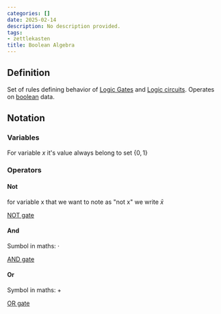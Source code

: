 ```yaml
---
categories: []
date: 2025-02-14
description: No description provided.
tags:
- zettlekasten
title: Boolean Algebra
---
```


## Definition

Set of rules defining behavior of [Logic Gates](Logic%20Gates.md) and [Logic circuits](Logic%20circuits.md). Operates on [boolean](boolean) data.

## Notation

### Variables

For variable $x$ it's value always belong to set $\{{0,1}\}$ 

### Operators

#### Not

for variable x that we want to note as "not x" we write $\bar{x}$ 

[NOT gate](NOT%20gate.md) 

#### And

Sumbol in maths: $\cdot$

[AND gate](AND%20gate.md)

#### Or

Symbol in maths: $+$ 

[OR gate](OR%20gate.md)